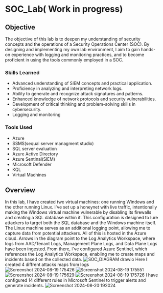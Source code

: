 # SOC_Lab( Work in progress)

## Objective
The objective of this lab is to deepen my understanding of security concepts and the operations of a Security Operations Center (SOC). By designing and implementing my own lab environment, I aim to gain hands-on experience with logging and monitoring practices, and to become proficient in using the tools commonly employed in a SOC.



### Skills Learned

- Advanced understanding of SIEM concepts and practical application.
- Proficiency in analyzing and interpreting network logs.
- Ability to generate and recognize attack signatures and patterns.
- Enhanced knowledge of network protocols and security vulnerabilities.
- Development of critical thinking and problem-solving skills in cybersecurity.
- Logging and monitoring 

### Tools Used
- Azure
- SSMS(sequal server managment studio)
- SQL server evaluation
- Azure Active Directory
- Azure Sentinal(SIEM)
- Microsoft Defender
- KQL
- Virtual Machines 
## Overview
In this lab, I have created two virtual machines: one running Windows and the other running Linux. I've set up a honeynet with live traffic, intentionally making the Windows virtual machine vulnerable by disabling its firewalls and creating a SQL database within it. This configuration is designed to lure attackers to target both the SQL database and the Windows machine itself. The Linux machine serves as an additional logging point, allowing me to capture data from potential attackers. All of this is hosted in the Azure cloud. Arrows in the diagram point to the Log Analytics Workspace, where logs from AAD/Tenant Logs, Management Plane Logs, and Data Plane Logs have been ingested. From there, I've configured Azure Sentinel, which references the Log Analytics Workspace, enabling me to create maps and incidents based on the collected data. 
![SOC_DIAGRAM drawio](https://github.com/user-attachments/assets/44a174e7-c372-48eb-adba-0d99c9c2be28)
Here I created 4 diffrent attacks maps from logs
![Screenshot 2024-08-19 175426](https://github.com/user-attachments/assets/918ad8ab-3a21-4be2-8aaa-10f9c95606ef)
![Screenshot 2024-08-19 175551](https://github.com/user-attachments/assets/ef1fe44f-7871-40d1-90f1-ca8489cbf20c)
![Screenshot 2024-08-19 175629](https://github.com/user-attachments/assets/9c51b061-586d-4729-a7b2-e0275e2498a5)
![Screenshot 2024-08-19 175726](https://github.com/user-attachments/assets/c1f81e0b-7c3a-4655-b626-69a5b0c01576)
I have configured 14 different rules in Microsoft Sentinel to trigger alerts and generate incidents.
![Screenshot 2024-08-20 192024](https://github.com/user-attachments/assets/bef43d1a-c208-448a-b2c9-2b75799b6701)





















